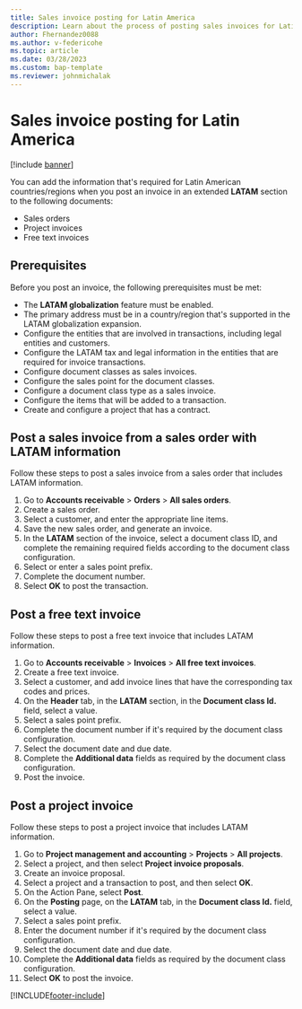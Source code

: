 ```yaml
---
title: Sales invoice posting for Latin America
description: Learn about the process of posting sales invoices for Latin America, including prerequisites and an outline on posting a sales invoice from a sales order.
author: Fhernandez0088
ms.author: v-federicohe 
ms.topic: article
ms.date: 03/28/2023
ms.custom: bap-template
ms.reviewer: johnmichalak
---
```


# Sales invoice posting for Latin America

[!include [banner](../../includes/banner.md)]

You can add the information that's required for Latin American countries/regions when you post an invoice in an extended **LATAM** section to the following documents:

- Sales orders
- Project invoices
- Free text invoices

## Prerequisites

Before you post an invoice, the following prerequisites must be met:

- The **LATAM globalization** feature must be enabled.
- The primary address must be in a country/region that's supported in the LATAM globalization expansion.
- Configure the entities that are involved in transactions, including legal entities and customers.
- Configure the LATAM tax and legal information in the entities that are required for invoice transactions.
- Configure document classes as sales invoices.
- Configure the sales point for the document classes.
- Configure a document class type as a sales invoice.
- Configure the items that will be added to a transaction.
- Create and configure a project that has a contract.

## Post a sales invoice from a sales order with LATAM information

Follow these steps to post a sales invoice from a sales order that includes LATAM information.

1. Go to **Accounts receivable** \> **Orders** \> **All sales orders**.
2. Create a sales order.
3. Select a customer, and enter the appropriate line items.
4. Save the new sales order, and generate an invoice.
5. In the **LATAM** section of the invoice, select a document class ID, and complete the remaining required fields according to the document class configuration.
6. Select or enter a sales point prefix.
7. Complete the document number.
8. Select **OK** to post the transaction.

## Post a free text invoice

Follow these steps to post a free text invoice that includes LATAM information.

1. Go to **Accounts receivable** \> **Invoices** \> **All free text invoices**.
2. Create a free text invoice.
3. Select a customer, and add invoice lines that have the corresponding tax codes and prices.
4. On the **Header** tab, in the **LATAM** section, in the **Document class Id.** field, select a value.
5. Select a sales point prefix.
6. Complete the document number if it's required by the document class configuration.
7. Select the document date and due date.
8. Complete the **Additional data** fields as required by the document class configuration.
9. Post the invoice.

## Post a project invoice

Follow these steps to post a project invoice that includes LATAM information.

1. Go to **Project management and accounting** \> **Projects** \> **All projects**.
2. Select a project, and then select **Project invoice proposals**.
3. Create an invoice proposal.
4. Select a project and a transaction to post, and then select **OK**.
5. On the Action Pane, select **Post**.
6. On the **Posting** page, on the **LATAM** tab, in the **Document class Id.** field, select a value.
7. Select a sales point prefix.
8. Enter the document number if it's required by the document class configuration.
9. Select the document date and due date.
10. Complete the **Additional data** fields as required by the document class configuration.
11. Select **OK** to post the invoice.

[!INCLUDE[footer-include](../../../includes/footer-banner.md)]

